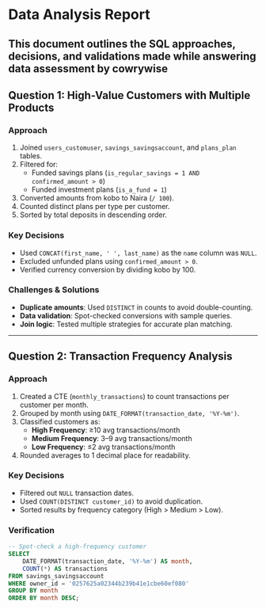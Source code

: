 # Data Analysis Report

This document outlines the SQL approaches, decisions, and validations made while answering data assessment by cowrywise
---

## Question 1: High-Value Customers with Multiple Products

### **Approach**
1. Joined `users_customuser`, `savings_savingsaccount`, and `plans_plan` tables.
2. Filtered for:
   - Funded savings plans (`is_regular_savings = 1 AND confirmed_amount > 0`)
   - Funded investment plans (`is_a_fund = 1`)
3. Converted amounts from kobo to Naira (`/ 100`).
4. Counted distinct plans per type per customer.
5. Sorted by total deposits in descending order.

### **Key Decisions**
- Used `CONCAT(first_name, ' ', last_name)` as the `name` column was `NULL`.
- Excluded unfunded plans using `confirmed_amount > 0`.
- Verified currency conversion by dividing kobo by 100.

### **Challenges & Solutions**
- **Duplicate amounts**: Used `DISTINCT` in counts to avoid double-counting.
- **Data validation**: Spot-checked conversions with sample queries.
- **Join logic**: Tested multiple strategies for accurate plan matching.

---

## Question 2: Transaction Frequency Analysis

### **Approach**
1. Created a CTE (`monthly_transactions`) to count transactions per customer per month.
2. Grouped by month using `DATE_FORMAT(transaction_date, '%Y-%m')`.
3. Classified customers as:
   - **High Frequency**: ≥10 avg transactions/month
   - **Medium Frequency**: 3–9 avg transactions/month
   - **Low Frequency**: ≤2 avg transactions/month
4. Rounded averages to 1 decimal place for readability.

### **Key Decisions**
- Filtered out `NULL` transaction dates.
- Used `COUNT(DISTINCT customer_id)` to avoid duplication.
- Sorted results by frequency category (High > Medium > Low).

### **Verification**
```sql
-- Spot-check a high-frequency customer
SELECT 
    DATE_FORMAT(transaction_date, '%Y-%m') AS month,
    COUNT(*) AS transactions
FROM savings_savingsaccount
WHERE owner_id = '0257625a02344b239b41e1cbe60ef080'
GROUP BY month
ORDER BY month DESC;
